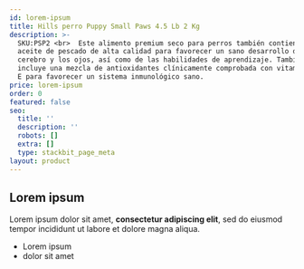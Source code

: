 ```yaml
---
id: lorem-ipsum
title: Hills perro Puppy Small Paws 4.5 Lb 2 Kg
description: >-
  SKU:PSP2 <br>  Este alimento premium seco para perros también contiene DHA de
  aceite de pescado de alta calidad para favorecer un sano desarrollo del
  cerebro y los ojos, así como de las habilidades de aprendizaje. También
  incluye una mezcla de antioxidantes clínicamente comprobada con vitaminas C y
  E para favorecer un sistema inmunológico sano. 
price: lorem-ipsum
order: 0
featured: false
seo:
  title: ''
  description: ''
  robots: []
  extra: []
  type: stackbit_page_meta
layout: product
---
```

## Lorem ipsum

Lorem ipsum dolor sit amet, **consectetur adipiscing elit**, sed do eiusmod tempor incididunt ut labore et dolore magna aliqua.

- Lorem ipsum
- dolor sit amet